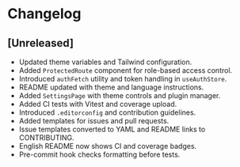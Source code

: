 # Changelog

## [Unreleased]

- Updated theme variables and Tailwind configuration.
- Added `ProtectedRoute` component for role-based access control.
- Introduced `authFetch` utility and token handling in `useAuthStore`.
- README updated with theme and language instructions.
- Added `SettingsPage` with theme controls and plugin manager.
- Added CI tests with Vitest and coverage upload.
- Introduced `.editorconfig` and contribution guidelines.
- Added templates for issues and pull requests.
- Issue templates converted to YAML and README links to CONTRIBUTING.
- English README now shows CI and coverage badges.
- Pre-commit hook checks formatting before tests.

